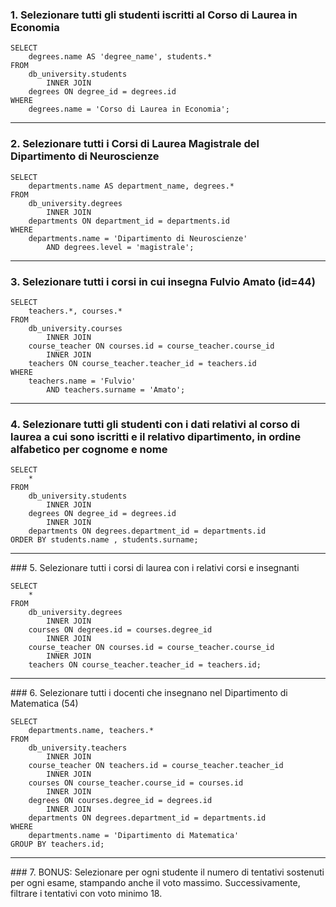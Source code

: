 ### 1. Selezionare tutti gli studenti iscritti al Corso di Laurea in Economia

```
SELECT 
    degrees.name AS 'degree_name', students.*
FROM
    db_university.students
        INNER JOIN
    degrees ON degree_id = degrees.id
WHERE
    degrees.name = 'Corso di Laurea in Economia';
```
---

### 2. Selezionare tutti i Corsi di Laurea Magistrale del Dipartimento di Neuroscienze

```
SELECT 
    departments.name AS department_name, degrees.*
FROM
    db_university.degrees
        INNER JOIN
    departments ON department_id = departments.id
WHERE
    departments.name = 'Dipartimento di Neuroscienze'
        AND degrees.level = 'magistrale';
```
---

### 3. Selezionare tutti i corsi in cui insegna Fulvio Amato (id=44)

```
SELECT 
    teachers.*, courses.*
FROM
    db_university.courses
        INNER JOIN
    course_teacher ON courses.id = course_teacher.course_id
        INNER JOIN
    teachers ON course_teacher.teacher_id = teachers.id
WHERE
    teachers.name = 'Fulvio'
        AND teachers.surname = 'Amato';
```
---

### 4. Selezionare tutti gli studenti con i dati relativi al corso di laurea a cui sono iscritti e il relativo dipartimento, in ordine alfabetico per cognome e nome

```
SELECT 
    *
FROM
    db_university.students
        INNER JOIN
    degrees ON degree_id = degrees.id
        INNER JOIN
    departments ON degrees.department_id = departments.id
ORDER BY students.name , students.surname;
```
---

### 5. Selezionare tutti i corsi di laurea con i relativi corsi e insegnanti

```
SELECT 
    *
FROM
    db_university.degrees
        INNER JOIN
    courses ON degrees.id = courses.degree_id
        INNER JOIN
    course_teacher ON courses.id = course_teacher.course_id
        INNER JOIN
    teachers ON course_teacher.teacher_id = teachers.id;
```
---

### 6. Selezionare tutti i docenti che insegnano nel Dipartimento di Matematica (54)

```
SELECT 
    departments.name, teachers.*
FROM
    db_university.teachers
        INNER JOIN
    course_teacher ON teachers.id = course_teacher.teacher_id
        INNER JOIN
    courses ON course_teacher.course_id = courses.id
        INNER JOIN
    degrees ON courses.degree_id = degrees.id
        INNER JOIN
    departments ON degrees.department_id = departments.id
WHERE
    departments.name = 'Dipartimento di Matematica'
GROUP BY teachers.id;
```
---

### 7. BONUS: Selezionare per ogni studente il numero di tentativi sostenuti per ogni esame, stampando anche il voto massimo. Successivamente, filtrare i tentativi con voto minimo 18.

```

```